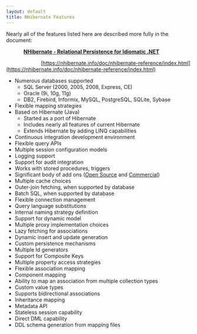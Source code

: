 ```yaml
---
layout: default
title: NHibernate Features
---
```

Nearly all of the features listed here are described more fully in the document: 

            **<u>NHibernate - Relational Persistence for Idiomatic .NET</u>**

                        [https://nhibernate.info/doc/nhibernate-reference/index.html](https://nhibernate.info/doc/nhibernate-reference/index.html)

*   Numerous databases supported
    *   SQL Server (2000, 2005, 2008, Express, CE)
    *   Oracle (9i, 10g, 11g)
    *   DB2, Firebird, Informix, MySQL, PostgreSQL, SQLite, Sybase
*   Flexible mapping strategies
*   Based on Hibernate (Java)
    *   Started as a port of Hibernate
    *   Includes nearly all features of current Hibernate
    *   Extends Hibernate by adding LINQ capabilities
*   Continuous integration development environment
*   Flexible query APIs
*   Multiple session configuration models
*   Logging support
*   Support for audit integration
*   Works with stored procedures, triggers
*   Significant body of add ons ([Open Source](open-source-project-ecosystem.html) and [Commercial](commercial-product-ecosystem.html))
*   Multiple cache choices
*   Outer-join fetching, when supported by database
*   Batch SQL, when supported by database
*   Flexible connection management
*   Query language substitutions
*   Internal naming strategy definition
*   Support for dynamic model
*   Multiple proxy implementation choices
*   Lazy fetching for associations
*   Dynamic insert and update generation
*   Custom persistence mechanisms
*   Multiple Id generators
*   Support for Composite Keys
*   Multiple property access strategies
*   Flexible association mapping
*   Component mapping
*   Ability to map an association from multiple collection types
*   Custom value types
*   Supports bidirectional associations
*   Inheritance mapping
*   Metadata API
*   Stateless session capability
*   Direct DML capability
*   DDL schema generation from mapping files
